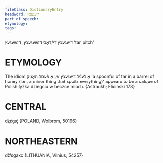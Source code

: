 ```yaml
---
fileClass: DictionaryEntry
headword: דיעגעכץ
part_of_speech: 
etymology: 
tags: 
---
```

דיעגעכץ
די/דאָס
דזשעגעכץ, דזשעגעץ
'tar, pitch'

ETYMOLOGY
===========
The idiom אַ לעפֿל דיעגעכץ אין אַ פֿעסל האָניק 'a spoonful of tar in a barrel of honey (i.e., a minor thing that spoils everything)' appears to be a calque of Polish łyżka dziegciu w beczce miodu.
{Astraukh; Fliciński 173}

CENTRAL
========

dᶎ̀ɛ́gɩꞔ̀ {POLAND, Wolbrom, 50196}

NORTHEASTERN
==============

dz̀ʲɛgaxc {LITHUANIA, Vilnius, 54257}